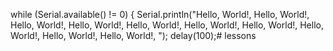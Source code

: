   while (Serial.available() != 0) {
    Serial.println("Hello, World!, Hello, World!, Hello, World!, Hello, World!, Hello, World!, Hello, World!, Hello, World!, Hello, World!, Hello, World!, Hello, World!, ");
    delay(100);# lessons
